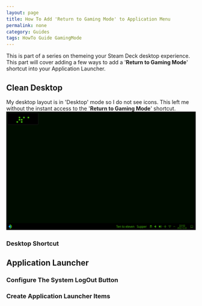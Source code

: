 ```yaml
---
layout: page
title: How To Add 'Return to Gaming Mode' to Application Menu
permalink: none
category: Guides
tags: HowTo Guide GamingMode
---
```


This is part of a series on themeing your Steam Deck desktop experience.  This part will cover adding a few ways to add a '**Return to Gaming Mode**' shortcut into your Application Launcher.

## Clean Desktop

My desktop layout is in 'Desktop' mode so I do not see icons.  This left me without the instant access to the '**Return to Gaming Mode**' shortcut.
![screenshot](../media/desktop_matrix.png)  

### Desktop Shortcut

## Application Launcher

### Configure The System LogOut Button

### Create Application Launcher Items
